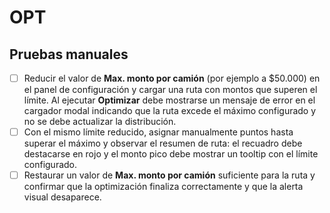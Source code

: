 # OPT

## Pruebas manuales

- [ ] Reducir el valor de **Max. monto por camión** (por ejemplo a $50.000) en el panel de configuración y cargar una ruta con montos que superen el límite. Al ejecutar **Optimizar** debe mostrarse un mensaje de error en el cargador modal indicando que la ruta excede el máximo configurado y no se debe actualizar la distribución.
- [ ] Con el mismo límite reducido, asignar manualmente puntos hasta superar el máximo y observar el resumen de ruta: el recuadro debe destacarse en rojo y el monto pico debe mostrar un tooltip con el límite configurado.
- [ ] Restaurar un valor de **Max. monto por camión** suficiente para la ruta y confirmar que la optimización finaliza correctamente y que la alerta visual desaparece.
